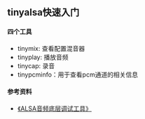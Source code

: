 ## tinyalsa快速入门
#### 四个工具
+ tinymix: 查看配置混音器
+ tinyplay: 播放音频
+ tinycap: 录音
+ tinypcminfo：用于查看pcm通道的相关信息





#### 参考资料
+ [《ALSA音频底层调试工具》](https://blog.csdn.net/qianxuedegushi/article/details/103558352)